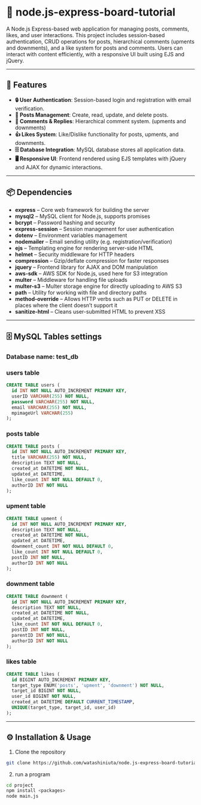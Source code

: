 # 📝 node.js-express-board-tutorial

A Node.js Express-based web application for managing posts, comments, likes, and user interactions. This project includes session-based authentication, CRUD operations for posts, hierarchical comments (upments and downments), and a like system for posts and comments. Users can interact with content efficiently, with a responsive UI built using EJS and jQuery.

---

## 🚀 Features

- **🔒 User Authentication**: Session-based login and registration with email verification.
- **📝 Posts Management**: Create, read, update, and delete posts.
- **💬 Comments & Replies**: Hierarchical comment system. (upments and downments)
- **👍 Likes System**: Like/Dislike functionality for posts, upments, and downments.
- **🗄️ Database Integration**: MySQL database stores all application data.
- **🖥️ Responsive UI**: Frontend rendered using EJS templates with jQuery and AJAX for dynamic interactions.

---

## 📦 Dependencies

- **express** – Core web framework for building the server
- **mysql2** – MySQL client for Node.js, supports promises
- **bcrypt** – Password hashing and security
- **express-session** – Session management for user authentication
- **dotenv** – Environment variables management
- **nodemailer** – Email sending utility (e.g. registration/verification)
- **ejs** – Templating engine for rendering server-side HTML
- **helmet** – Security middleware for HTTP headers
- **compression** – Gzip/deflate compression for faster responses
- **jquery** – Frontend library for AJAX and DOM manipulation
- **aws-sdk** – AWS SDK for Node.js, used here for S3 integration
- **multer** – Middleware for handling file uploads
- **multer-s3** – Multer storage engine for directly uploading to AWS S3
- **path** – Utility for working with file and directory paths
- **method-override** – Allows HTTP verbs such as PUT or DELETE in places where the client doesn’t support it
- **sanitize-html** – Cleans user-submitted HTML to prevent XSS

---

## 🗄️ MySQL Tables settings

### **Database name: test_db**
### **users table**
```sql
CREATE TABLE users (
  id INT NOT NULL AUTO_INCREMENT PRIMARY KEY,
  userID VARCHAR(255) NOT NULL,
  password VARCHAR(255) NOT NULL,
  email VARCHAR(255) NOT NULL,
  mpimageUrl VARCHAR(255)
);
```

### **posts table**
```sql
CREATE TABLE posts (
  id INT NOT NULL AUTO_INCREMENT PRIMARY KEY,
  title VARCHAR(255) NOT NULL,
  description TEXT NOT NULL,
  created_at DATETIME NOT NULL,
  updated_at DATETIME,
  like_count INT NOT NULL DEFAULT 0,
  authorID INT NOT NULL
);
```

### **upment table**
```sql
CREATE TABLE upment (
  id INT NOT NULL AUTO_INCREMENT PRIMARY KEY,
  description TEXT NOT NULL,
  created_at DATETIME NOT NULL,
  updated_at DATETIME,
  downment_count INT NOT NULL DEFAULT 0,
  like_count INT NOT NULL DEFAULT 0,
  postID INT NOT NULL,
  authorID INT NOT NULL
);
```

### **downment table**
```sql
CREATE TABLE downment (
  id INT NOT NULL AUTO_INCREMENT PRIMARY KEY,
  description TEXT NOT NULL,
  created_at DATETIME NOT NULL,
  updated_at DATETIME,
  like_count INT NOT NULL DEFAULT 0,
  postID INT NOT NULL,
  parentID INT NOT NULL,
  authorID INT NOT NULL
);
```
### **likes table**
```sql
CREATE TABLE likes (
  id BIGINT AUTO_INCREMENT PRIMARY KEY,
  target_type ENUM('posts', 'upment', 'downment') NOT NULL, 
  target_id BIGINT NOT NULL,
  user_id BIGINT NOT NULL,
  created_at DATETIME DEFAULT CURRENT_TIMESTAMP,
  UNIQUE(target_type, target_id, user_id)
);
```

---

## ⚙️ Installation & Usage

1. Clone the repository
```bash
git clone https://github.com/watashiniuta/node.js-express-board-tutorial
```
2. run a program
```bash
cd project
npm install <packages>
node main.js
```
